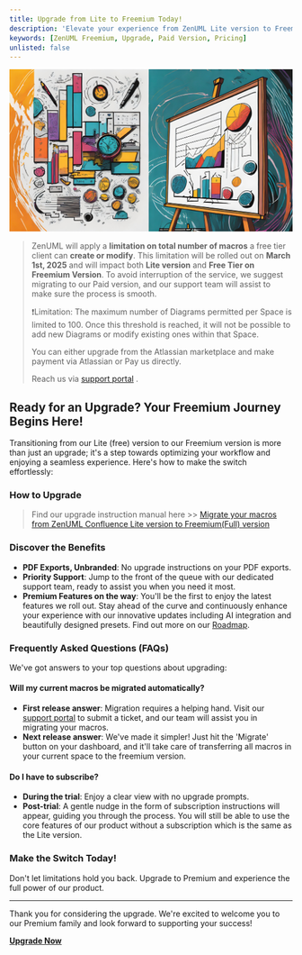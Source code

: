 ```yaml
---
title: Upgrade from Lite to Freemium Today!
description: 'Elevate your experience from ZenUML Lite version to Freemium and enjoy seamless workflows, dedicated support, and more!'
keywords: [ZenUML Freemium, Upgrade, Paid Version, Pricing]
unlisted: false
---
```


![](../../static/img/pages/upgrade-og.jpeg)

> ZenUML will apply a **limitation on total number of macros** a free tier client can **create or modify**. This limitation will be rolled out on **March 1st, 2025** and will impact both **Lite version** and **Free Tier on Freemium Version**. To avoid interruption of the service, we suggest migrating to our Paid version, and our support team will assist to make sure the process is smooth.
>
> ❗️Limitation: The maximum number of Diagrams permitted per Space is limited to 100. Once this threshold is reached, it will not be possible to add new Diagrams or modify existing ones within that Space.
>
> You can either upgrade from the Atlassian marketplace and make payment via Atlassian or Pay us directly.
>
> Reach us via [support portal](https://zenuml.atlassian.net/servicedesk/customer/portals) .

## Ready for an Upgrade? Your Freemium Journey Begins Here!

Transitioning from our Lite (free) version to our Freemium version is more than just an upgrade; it's a step towards optimizing your workflow and enjoying a seamless experience. Here's how to make the switch effortlessly:

### **How to Upgrade**

> Find our upgrade instruction manual here >> [Migrate your macros from ZenUML Confluence Lite version to Freemium(Full) version](/confluence-migration-instructions)

### **Discover the Benefits**

- **PDF Exports, Unbranded**: No upgrade instructions on your PDF exports.
- **Priority Support**: Jump to the front of the queue with our dedicated support team, ready to assist you when you need it most.
- **Premium Features on the way**: You'll be the first to enjoy the latest features we roll out. Stay ahead of the curve and continuously enhance your experience with our innovative updates including AI integration and beautifully designed presets. Find out more on our [Roadmap](https://zenuml.com/roadmap).

### **Frequently Asked Questions (FAQs)**

We've got answers to your top questions about upgrading:

#### Will my current macros be migrated automatically?

- **First release answer**: Migration requires a helping hand. Visit our [support portal](https://zenuml.atlassian.net/servicedesk/customer/portals) to submit a ticket, and our team will assist you in migrating your macros.
- **Next release answer**: We've made it simpler! Just hit the 'Migrate' button on your dashboard, and it'll take care of transferring all macros in your current space to the freemium version.

#### Do I have to subscribe?

- **During the trial**: Enjoy a clear view with no upgrade prompts.
- **Post-trial**: A gentle nudge in the form of subscription instructions will appear, guiding you through the process. You will still be able to use the core features of our product without a subscription which is the same as the Lite version.

### **Make the Switch Today!**

Don't let limitations hold you back. Upgrade to Premium and experience the full power of our product.

---

Thank you for considering the upgrade. We're excited to welcome you to our Premium family and look forward to supporting your success!

[**Upgrade Now**](https://marketplace.atlassian.com/apps/1218380/zenuml-diagrams-for-confluence-freemium?tab=overview&hosting=cloud)
